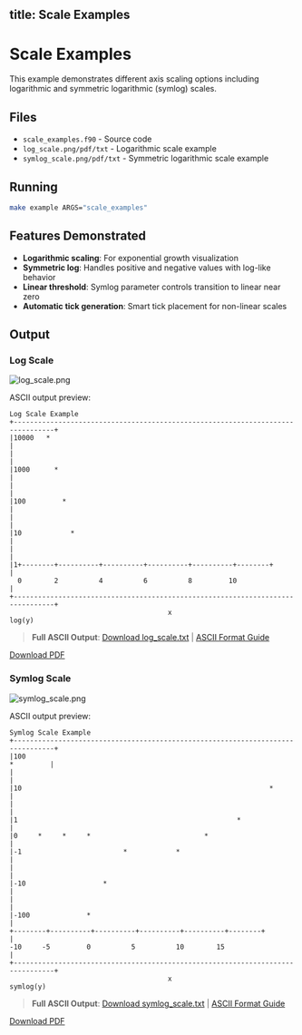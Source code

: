 title: Scale Examples
---

# Scale Examples

This example demonstrates different axis scaling options including logarithmic and symmetric logarithmic (symlog) scales.

## Files

- `scale_examples.f90` - Source code
- `log_scale.png/pdf/txt` - Logarithmic scale example
- `symlog_scale.png/pdf/txt` - Symmetric logarithmic scale example

## Running

```bash
make example ARGS="scale_examples"
```

## Features Demonstrated

- **Logarithmic scaling**: For exponential growth visualization
- **Symmetric log**: Handles positive and negative values with log-like behavior
- **Linear threshold**: Symlog parameter controls transition to linear near zero
- **Automatic tick generation**: Smart tick placement for non-linear scales

## Output

### Log Scale

![log_scale.png](../../media/examples/scale_examples/log_scale.png)

ASCII output preview:
```
Log Scale Example
+--------------------------------------------------------------------------------+
|10000   *                                                                       |
|                                                                               |
|1000      *                                                                     |
|                                                                               |
|100         *                                                                   |
|                                                                               |
|10            *                                                                 |
|                                                                               |
|1+--------+----------+----------+----------+----------+--------+              |
  0        2          4          6          8         10                       |
+--------------------------------------------------------------------------------+
                                       x
log(y)
```

> **Full ASCII Output**: [Download log_scale.txt](../../media/examples/scale_examples/log_scale.txt) | [ASCII Format Guide](../ascii_output_format.md)

[Download PDF](../../media/examples/scale_examples/log_scale.pdf)

### Symlog Scale

![symlog_scale.png](../../media/examples/scale_examples/symlog_scale.png)

ASCII output preview:
```
Symlog Scale Example
+--------------------------------------------------------------------------------+
|100                                                                   *         |
|                                                                                |
|10                                                             *                |
|                                                                                |
|1                                                      *                        |
|0     *     *     *                            *                               |
|-1                         *            *                                      |
|                                                                               |
|-10                   *                                                        |
|                                                                               |
|-100              *                                                            |
+--------+----------+----------+----------+----------+--------+                 |
-10     -5         0          5          10        15                          |
+--------------------------------------------------------------------------------+
                                       x
symlog(y)
```

> **Full ASCII Output**: [Download symlog_scale.txt](../../media/examples/scale_examples/symlog_scale.txt) | [ASCII Format Guide](../ascii_output_format.md)

[Download PDF](../../media/examples/scale_examples/symlog_scale.pdf)

